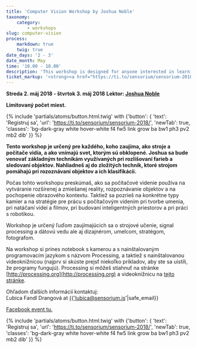 ```yaml
---
title: 'Computer Vision Workshop by Joshua Noble'
taxonomy:
    category:
        - workshops
slug: computer-vision
process:
    markdown: true
    twig: true
date_days: '2 - 3'
date_month: May
time: '10.00 - 18.00'
description: 'This workshop is designed for anyone interested in learning about how machines can see and learn about the world around them.'
ticket_markup: '<strong><a href="https://ti.to/sensorium/sensorium-2018/"_blank">Registrovať</a></strong>'
---
```


**Streda 2. máj 2018 - štvrtok 3. máj 2018**
**Lektor: [Joshua Noble](https://www.sensorium.is/speakers/joshua-noble)**

**Limitovaný počet miest.**

{% include 'partials/atoms/button.html.twig' with {'button': {
    'text': 'Registruj sa',
    'url': 'https://ti.to/sensorium/sensorium-2018/',
    'newTab': true,
    'classes': 'bg-dark-gray white hover-white f4 fw5 link grow ba bw1 ph3 pv2 mb2 dib'
}} %}

**Tento workshop je určený pre každého, koho zaujíma, ako stroje a počítače vidia, a ako vnímajú svet, ktorým sú obklopené. Joshua sa bude venovať základným technikám využívaných pri rozlišovaní farieb a sledovaní objektov. Nahliadneš aj do zložitých techník, ktoré strojom pomáhajú pri rozoznávaní objektov a ich klasifikácii.**

Počas tohto workshopu preskúmaš, ako sa počítačové videnie používa na vytváranie rozšírenej a zmiešanej reality, rozpoznávanie objektov a na pochopenie obrazového kontextu. Taktiež sa pozrieš na konkrétne typy kamier a na stratégie pre prácu s počítačovým videním pri tvorbe umenia, pri natáčaní videí a filmov, pri budovaní inteligentných priestorov a pri práci s robotikou.

Workshop je určený ľuďom zaujímajúcich sa o strojové učenie, signal processing a dátovú vedu ale aj dizajnérom, umelcom, stratégom, fotografom.

Na workshop si prines notebook s kamerou a s nainštalovaným programovacím jazykom s názvom Processing, a taktiež s nainštalovanou videoknižnicou (najprv si skúste prejsť niekoľko príkladov, aby ste sa uistili, že programy fungujú). Processing si môžeš stiahnuť na stránke [http://processing.org](http://processing.org) a videoknižnicu na [tejto stránke](https://processing.org/reference/libraries/video/index.html).

Ohľadom ďalších informácií kontaktuj: <br>
Ľubica Fandl Drangová at <a href="mailto:{{'lubica@sensorium.is'|safe_email}}">{{'lubica@sensorium.is'|safe_email}}</a>

[Facebook event tu.](https://www.facebook.com/events/550109335382145/)

{% include 'partials/atoms/button.html.twig' with {'button': {
    'text': 'Registruj sa',
    'url': 'https://ti.to/sensorium/sensorium-2018/',
    'newTab': true,
    'classes': 'bg-dark-gray white hover-white f4 fw5 link grow ba bw1 ph3 pv2 mb2 dib'
}} %}